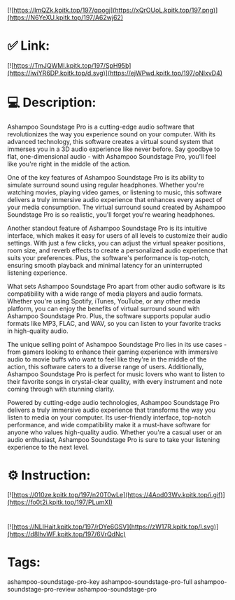 [![https://ImQZk.kpitk.top/197/qpogj](https://xQrOUoL.kpitk.top/197.png)](https://N6YeXU.kpitk.top/197/A62wj62)
# ✅ Link:
[![https://TmJQWMI.kpitk.top/197/SpH95b](https://iwiYR6DP.kpitk.top/d.svg)](https://ejWPwd.kpitk.top/197/oNlxvD4)
# 💻 Description:
Ashampoo Soundstage Pro is a cutting-edge audio software that revolutionizes the way you experience sound on your computer. With its advanced technology, this software creates a virtual sound system that immerses you in a 3D audio experience like never before. Say goodbye to flat, one-dimensional audio - with Ashampoo Soundstage Pro, you'll feel like you're right in the middle of the action.

One of the key features of Ashampoo Soundstage Pro is its ability to simulate surround sound using regular headphones. Whether you're watching movies, playing video games, or listening to music, this software delivers a truly immersive audio experience that enhances every aspect of your media consumption. The virtual surround sound created by Ashampoo Soundstage Pro is so realistic, you'll forget you're wearing headphones.

Another standout feature of Ashampoo Soundstage Pro is its intuitive interface, which makes it easy for users of all levels to customize their audio settings. With just a few clicks, you can adjust the virtual speaker positions, room size, and reverb effects to create a personalized audio experience that suits your preferences. Plus, the software's performance is top-notch, ensuring smooth playback and minimal latency for an uninterrupted listening experience.

What sets Ashampoo Soundstage Pro apart from other audio software is its compatibility with a wide range of media players and audio formats. Whether you're using Spotify, iTunes, YouTube, or any other media platform, you can enjoy the benefits of virtual surround sound with Ashampoo Soundstage Pro. Plus, the software supports popular audio formats like MP3, FLAC, and WAV, so you can listen to your favorite tracks in high-quality audio.

The unique selling point of Ashampoo Soundstage Pro lies in its use cases - from gamers looking to enhance their gaming experience with immersive audio to movie buffs who want to feel like they're in the middle of the action, this software caters to a diverse range of users. Additionally, Ashampoo Soundstage Pro is perfect for music lovers who want to listen to their favorite songs in crystal-clear quality, with every instrument and note coming through with stunning clarity.

Powered by cutting-edge audio technologies, Ashampoo Soundstage Pro delivers a truly immersive audio experience that transforms the way you listen to media on your computer. Its user-friendly interface, top-notch performance, and wide compatibility make it a must-have software for anyone who values high-quality audio. Whether you're a casual user or an audio enthusiast, Ashampoo Soundstage Pro is sure to take your listening experience to the next level.

# ⚙️ Instruction:
[![https://010ze.kpitk.top/197/n20T0wLe](https://4Aod03Wv.kpitk.top/i.gif)](https://fo0t2i.kpitk.top/197/PLumXI)
#
[![https://NLIHait.kpitk.top/197/rDYe6GSV](https://zW17R.kpitk.top/l.svg)](https://d8lhvWF.kpitk.top/197/6VrQdNc)
# Tags:
ashampoo-soundstage-pro-key ashampoo-soundstage-pro-full ashampoo-soundstage-pro-review ashampoo-soundstage-pro





